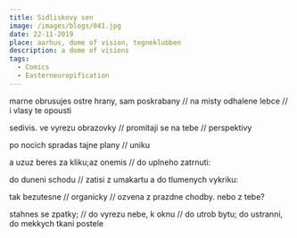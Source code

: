 ```yaml
---
title: Sidliskovy sen
image: /images/blogs/041.jpg
date: 22-11-2019
place: aarhus, dome of vision, tegneklubben
description: a dome of visions
tags:
  - Comics
  - Easterneuropification
---
```


marne obrusujes ostre hrany, sam
poskrabany //
na misty odhalene lebce // i vlasy te opousti

sedivis. ve vyrezu obrazovky // promitaji se na tebe // perspektivy

po nocich
spradas
tajne plany // uniku

a uzuz beres za kliku;az onemis // do uplneho zatrnuti:

do duneni schodu
// zatisi z umakartu
a do tlumenych vykriku:

tak bezutesne // organicky // ozvena z prazdne chodby. nebo z tebe?

stahnes se zpatky; // do vyrezu nebe, k oknu // do utrob bytu; do ustranni, do mekkych tkani postele
